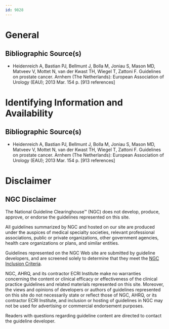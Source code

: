```yaml
---
id: 9828
---
```


# General

## Bibliographic Source(s)

- Heidenreich A, Bastian PJ, Bellmunt J, Bolla M, Joniau S, Mason MD, Matveev V, Mottet N, van der Kwast TH, Wiegel T, Zattoni F. Guidelines on prostate cancer. Arnhem (The Netherlands): European Association of Urology (EAU); 2013 Mar. 154 p. [913 references]

# Identifying Information and Availability

## Bibliographic Source(s)

- Heidenreich A, Bastian PJ, Bellmunt J, Bolla M, Joniau S, Mason MD, Matveev V, Mottet N, van der Kwast TH, Wiegel T, Zattoni F. Guidelines on prostate cancer. Arnhem (The Netherlands): European Association of Urology (EAU); 2013 Mar. 154 p. [913 references]

# Disclaimer

## NGC Disclaimer

The National Guideline Clearinghouse™ (NGC) does not develop, produce, approve, or endorse the guidelines represented on this site.

All guidelines summarized by NGC and hosted on our site are produced under the auspices of medical specialty societies, relevant professional associations, public or private organizations, other government agencies, health care organizations or plans, and similar entities.

Guidelines represented on the NGC Web site are submitted by guideline developers, and are screened solely to determine that they meet the [NGC Inclusion Criteria](/help-and-about/summaries/inclusion-criteria).

NGC, AHRQ, and its contractor ECRI Institute make no warranties concerning the content or clinical efficacy or effectiveness of the clinical practice guidelines and related materials represented on this site. Moreover, the views and opinions of developers or authors of guidelines represented on this site do not necessarily state or reflect those of NGC, AHRQ, or its contractor ECRI Institute, and inclusion or hosting of guidelines in NGC may not be used for advertising or commercial endorsement purposes.

Readers with questions regarding guideline content are directed to contact the guideline developer.

